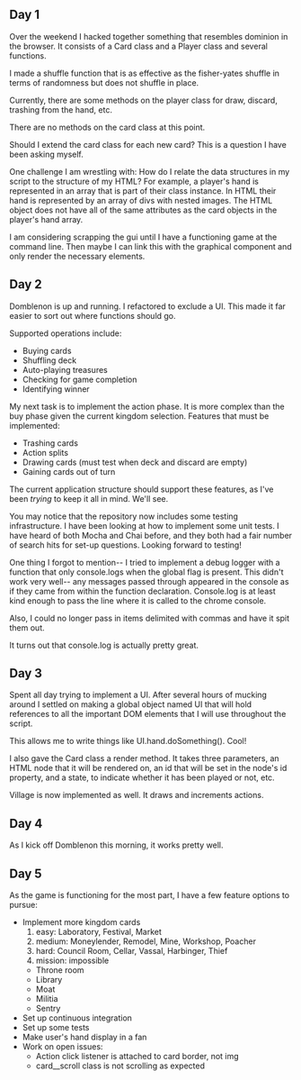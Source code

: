## Day 1
Over the weekend I hacked together something that resembles dominion in the browser. It consists of a Card class and a Player class and several functions.

I made a shuffle function that is as effective as the fisher-yates shuffle in terms of randomness but does not shuffle in place. 

Currently, there are some methods on the player class for draw, discard, trashing from the hand, etc.

There are no methods on the card class at this point. 

Should I extend the card class for each new card? This is a question I have been asking myself.

One challenge I am wrestling with:
  How do I relate the data structures in my script to the structure of my HTML? For example, a player's hand is represented in an array that is part of their class instance. In HTML their hand is represented by an array of divs with nested images. The HTML object does not have all of the same attributes as the card objects in the player's hand array.
  
I am considering scrapping the gui until I have a functioning game at the command line. Then maybe I can link this with the graphical component and only render the necessary elements.


## Day 2
Domblenon is up and running. I refactored to exclude a UI. This made it far easier to sort out where functions should go.

Supported operations include: 
  + Buying cards
  + Shuffling deck
  + Auto-playing treasures
  + Checking for game completion
  + Identifying winner

My next task is to implement the action phase. It is more complex than the buy phase given the current kingdom selection. Features that must be implemented:
  + Trashing cards
  + Action splits
  + Drawing cards (must test when deck and discard are empty)
  + Gaining cards out of turn

The current application structure should support these features, as I've been *trying* to keep it all in mind. We'll see.

You may notice that the repository now includes some testing infrastructure. I have been looking at how to implement some unit tests. I have heard of both Mocha and Chai before, and they both had a fair number of search hits for set-up questions. Looking forward to testing!

One thing I forgot to mention-- I tried to implement a debug logger with a function that only console.logs when the global flag is present. This didn't work very well-- any messages passed through appeared in the console as if they came from within the function declaration. Console.log is at least kind enough to pass the line where it is called to the chrome console. 

Also, I could no longer pass in items delimited with commas and have it spit them out.

It turns out that console.log is actually pretty great. 

## Day 3
Spent all day trying to implement a UI. After several hours of mucking around I settled on making a global object named UI that will hold references to all the important DOM elements that I will use throughout the script.

This allows me to write things like UI.hand.doSomething(). Cool!

I also gave the Card class a render method. It takes three parameters, an HTML node that it will be rendered on, an id that will be set in the node's id property, and a state, to indicate whether it has been played or not, etc.

Village is now implemented as well. It draws and increments actions.

## Day 4
As I kick off Domblenon this morning, it works pretty well. 

## Day 5
As the game is functioning for the most part, I have a few feature options to pursue:
  + Implement more kingdom cards
    1. easy: Laboratory, Festival, Market
    2. medium: Moneylender, Remodel, Mine, Workshop, Poacher
    3. hard: Council Room, Cellar, Vassal, Harbinger, Thief
    4. mission: impossible
      + Throne room
      + Library
      + Moat
      + Militia
      + Sentry
  + Set up continuous integration
  + Set up some tests
  + Make user's hand display in a fan
  + Work on open issues:
    + Action click listener is attached to card border, not img
    + card__scroll class is not scrolling as expected
  
      
    
